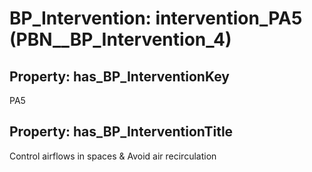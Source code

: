 # BP_Intervention: __intervention_PA5__ (PBN__BP_Intervention_4)

## Property: has_BP_InterventionKey

PA5

## Property: has_BP_InterventionTitle

Control airflows in spaces & Avoid air recirculation


